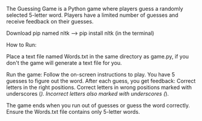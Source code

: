 The Guessing Game is a Python game where players guess a randomly selected 5-letter word. Players have a limited number of guesses and receive feedback on their guesses.

Download pip named nltk --> pip install nltk (in the terminal)

How to Run:

Place a text file named Words.txt in the same directory as game.py, if you don't the game will generate a text file for you.

Run the game:
Follow the on-screen instructions to play.
You have 5 guesses to figure out the word.
After each guess, you get feedback:
Correct letters in the right positions.
Correct letters in wrong positions marked with underscores (_).
Incorrect letters also marked with underscores (_).

The game ends when you run out of guesses or guess the word correctly.
Ensure the Words.txt file contains only 5-letter words.
